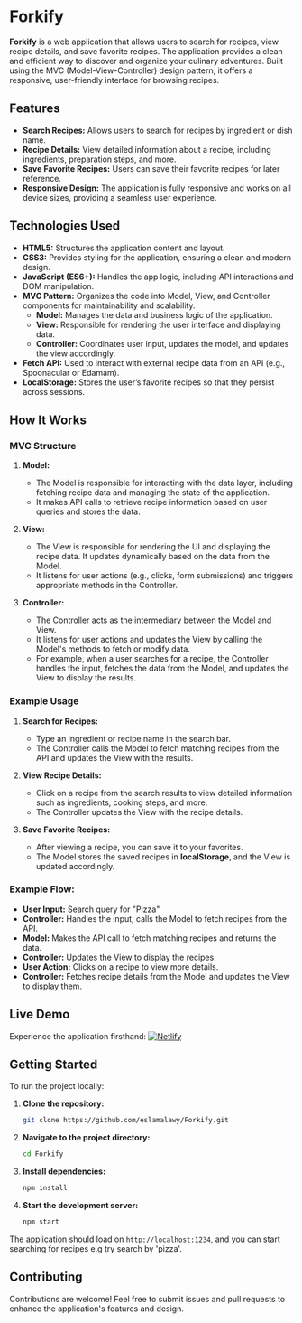 # Forkify

**Forkify** is a web application that allows users to search for recipes, view recipe details, and save favorite recipes. The application provides a clean and efficient way to discover and organize your culinary adventures. Built using the MVC (Model-View-Controller) design pattern, it offers a responsive, user-friendly interface for browsing recipes.

## Features

- **Search Recipes:** Allows users to search for recipes by ingredient or dish name.
- **Recipe Details:** View detailed information about a recipe, including ingredients, preparation steps, and more.
- **Save Favorite Recipes:** Users can save their favorite recipes for later reference.
- **Responsive Design:** The application is fully responsive and works on all device sizes, providing a seamless user experience.

## Technologies Used

- **HTML5:** Structures the application content and layout.
- **CSS3:** Provides styling for the application, ensuring a clean and modern design.
- **JavaScript (ES6+):** Handles the app logic, including API interactions and DOM manipulation.
- **MVC Pattern:** Organizes the code into Model, View, and Controller components for maintainability and scalability.
  - **Model:** Manages the data and business logic of the application.
  - **View:** Responsible for rendering the user interface and displaying data.
  - **Controller:** Coordinates user input, updates the model, and updates the view accordingly.
- **Fetch API:** Used to interact with external recipe data from an API (e.g., Spoonacular or Edamam).
- **LocalStorage:** Stores the user’s favorite recipes so that they persist across sessions.

## How It Works

### MVC Structure

1. **Model:** 
   - The Model is responsible for interacting with the data layer, including fetching recipe data and managing the state of the application.
   - It makes API calls to retrieve recipe information based on user queries and stores the data.

2. **View:**
   - The View is responsible for rendering the UI and displaying the recipe data. It updates dynamically based on the data from the Model.
   - It listens for user actions (e.g., clicks, form submissions) and triggers appropriate methods in the Controller.

3. **Controller:**
   - The Controller acts as the intermediary between the Model and View.
   - It listens for user actions and updates the View by calling the Model's methods to fetch or modify data.
   - For example, when a user searches for a recipe, the Controller handles the input, fetches the data from the Model, and updates the View to display the results.

### Example Usage

1. **Search for Recipes:** 
   - Type an ingredient or recipe name in the search bar.
   - The Controller calls the Model to fetch matching recipes from the API and updates the View with the results.

2. **View Recipe Details:**
   - Click on a recipe from the search results to view detailed information such as ingredients, cooking steps, and more.
   - The Controller updates the View with the recipe details.

3. **Save Favorite Recipes:**
   - After viewing a recipe, you can save it to your favorites.
   - The Model stores the saved recipes in **localStorage**, and the View is updated accordingly.

### Example Flow:

- **User Input:** Search query for "Pizza"
- **Controller:** Handles the input, calls the Model to fetch recipes from the API.
- **Model:** Makes the API call to fetch matching recipes and returns the data.
- **Controller:** Updates the View to display the recipes.
- **User Action:** Clicks on a recipe to view more details.
- **Controller:** Fetches recipe details from the Model and updates the View to display them.

## Live Demo

Experience the application firsthand: [![Netlify](https://img.shields.io/badge/Netlify-Deployed-blue?logo=netlify)](https://forkify-eslam.netlify.app/)

## Getting Started

To run the project locally:

1. **Clone the repository:**

   ```bash
   git clone https://github.com/eslamalawy/Forkify.git
   ```

2. **Navigate to the project directory:**

   ```bash
   cd Forkify
   ```

3. **Install dependencies:**  
   ```bash
   npm install
   ```
   
4. **Start the development server:**  
   ```bash
   npm start
   ```

The application should load on ```http://localhost:1234```, and you can start searching for recipes e.g try search by 'pizza'.  

## Contributing

Contributions are welcome! Feel free to submit issues and pull requests to enhance the application's features and design.
